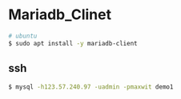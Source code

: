 # Mariadb_Clinet
```bash
# ubuntu
$ sudo apt install -y mariadb-client
```
## ssh
```bash
$ mysql -h123.57.240.97 -uadmin -pmaxwit demo1
```
